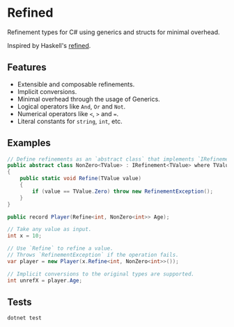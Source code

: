 # Refined

Refinement types for C# using generics and structs for minimal overhead.

Inspired by Haskell's [refined](https://hackage.haskell.org/package/refined).

## Features

- Extensible and composable refinements.
- Implicit conversions.
- Minimal overhead through the usage of Generics.
- Logical operators like `And`, `Or` and `Not`.
- Numerical operators like `<`, `>` and `=`.
- Literal constants for `string`, `int`, etc.

## Examples

```C#
// Define refinements as an `abstract class` that implements `IRefinement` for the target type.
public abstract class NonZero<TValue> : IRefinement<TValue> where TValue : INumber<TValue>
{
    public static void Refine(TValue value)
    {
        if (value == TValue.Zero) throw new RefinementException();
    }
}

public record Player(Refine<int, NonZero<int>> Age);

// Take any value as input.
int x = 10;

// Use `Refine` to refine a value.
// Throws `RefinementException` if the operation fails.
var player = new Player(x.Refine<int, NonZero<int>>());

// Implicit conversions to the original types are supported.
int unrefX = player.Age;
```

## Tests

```shell
dotnet test
```

